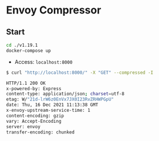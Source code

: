 # Envoy Compressor

## Start

```bash
cd ./v1.19.1
docker-compose up
```

* Access: `localhost:8000`

```bash
$ curl "http://localhost:8000/" -X "GET" --compressed -I

HTTP/1.1 200 OK
x-powered-by: Express
content-type: application/json; charset=utf-8
etag: W/"21d-lrW6z0EnVx7JX0I23RvZRHWPGpU"
date: Thu, 16 Dec 2021 11:13:38 GMT
x-envoy-upstream-service-time: 1
content-encoding: gzip
vary: Accept-Encoding
server: envoy
transfer-encoding: chunked
```
